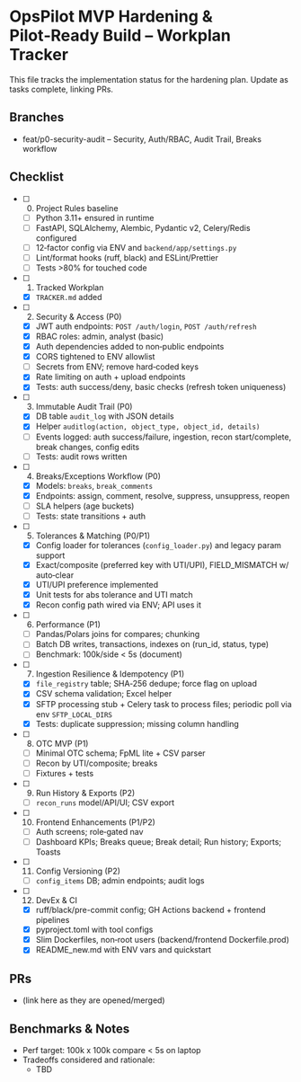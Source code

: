 # OpsPilot MVP Hardening & Pilot‑Ready Build – Workplan Tracker

This file tracks the implementation status for the hardening plan. Update as tasks complete, linking PRs.

## Branches
- feat/p0-security-audit – Security, Auth/RBAC, Audit Trail, Breaks workflow

## Checklist

- [ ] 0) Project Rules baseline
  - [ ] Python 3.11+ ensured in runtime
  - [ ] FastAPI, SQLAlchemy, Alembic, Pydantic v2, Celery/Redis configured
  - [ ] 12‑factor config via ENV and `backend/app/settings.py`
  - [ ] Lint/format hooks (ruff, black) and ESLint/Prettier
  - [ ] Tests >80% for touched code

- [ ] 1) Tracked Workplan
  - [x] `TRACKER.md` added

- [ ] 2) Security & Access (P0)
  - [x] JWT auth endpoints: `POST /auth/login`, `POST /auth/refresh`
  - [x] RBAC roles: admin, analyst (basic)
  - [x] Auth dependencies added to non‑public endpoints
  - [x] CORS tightened to ENV allowlist
  - [ ] Secrets from ENV; remove hard‑coded keys
  - [x] Rate limiting on auth + upload endpoints
  - [x] Tests: auth success/deny, basic checks (refresh token uniqueness)

- [ ] 3) Immutable Audit Trail (P0)
  - [x] DB table `audit_log` with JSON details
  - [x] Helper `auditlog(action, object_type, object_id, details)`
  - [ ] Events logged: auth success/failure, ingestion, recon start/complete, break changes, config edits
  - [ ] Tests: audit rows written

- [ ] 4) Breaks/Exceptions Workflow (P0)
  - [x] Models: `breaks`, `break_comments`
  - [x] Endpoints: assign, comment, resolve, suppress, unsuppress, reopen
  - [ ] SLA helpers (age buckets)
  - [ ] Tests: state transitions + auth

- [ ] 5) Tolerances & Matching (P0/P1)
  - [x] Config loader for tolerances (`config_loader.py`) and legacy param support
  - [x] Exact/composite (preferred key with UTI/UPI), FIELD_MISMATCH w/ auto‑clear
  - [x] UTI/UPI preference implemented
  - [x] Unit tests for abs tolerance and UTI match
  - [x] Recon config path wired via ENV; API uses it

- [ ] 6) Performance (P1)
  - [ ] Pandas/Polars joins for compares; chunking
  - [ ] Batch DB writes, transactions, indexes on (run_id, status, type)
  - [ ] Benchmark: 100k/side < 5s (document)

- [ ] 7) Ingestion Resilience & Idempotency (P1)
  - [x] `file_registry` table; SHA‑256 dedupe; force flag on upload
  - [x] CSV schema validation; Excel helper
  - [x] SFTP processing stub + Celery task to process files; periodic poll via env `SFTP_LOCAL_DIRS`
  - [x] Tests: duplicate suppression; missing column handling

- [ ] 8) OTC MVP (P1)
  - [ ] Minimal OTC schema; FpML lite + CSV parser
  - [ ] Recon by UTI/composite; breaks
  - [ ] Fixtures + tests

- [ ] 9) Run History & Exports (P2)
  - [ ] `recon_runs` model/API/UI; CSV export

- [ ] 10) Frontend Enhancements (P1/P2)
  - [ ] Auth screens; role‑gated nav
  - [ ] Dashboard KPIs; Breaks queue; Break detail; Run history; Exports; Toasts

- [ ] 11) Config Versioning (P2)
  - [ ] `config_items` DB; admin endpoints; audit logs

- [ ] 12) DevEx & CI
  - [x] ruff/black/pre-commit config; GH Actions backend + frontend pipelines
  - [x] pyproject.toml with tool configs
  - [x] Slim Dockerfiles, non‑root users (backend/frontend Dockerfile.prod)
  - [x] README_new.md with ENV vars and quickstart

## PRs
- (link here as they are opened/merged)

## Benchmarks & Notes
- Perf target: 100k x 100k compare < 5s on laptop
- Tradeoffs considered and rationale:
  - TBD


